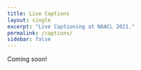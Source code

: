 ```yaml
---
title: Live Captions
layout: single
excerpt: "Live Captioning at NAACL 2021."
permalink: /captions/
sidebar: false
---
```


Coming soon!
